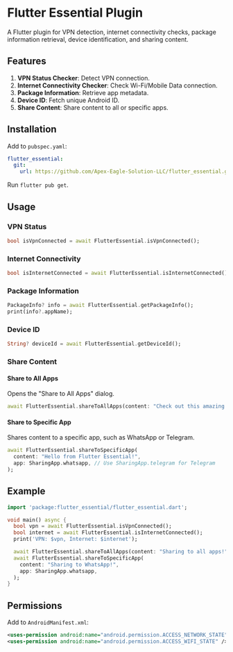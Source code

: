 # Flutter Essential Plugin

A Flutter plugin for VPN detection, internet connectivity checks, package information retrieval, device identification, and sharing content.

## Features
1. **VPN Status Checker**: Detect VPN connection.
2. **Internet Connectivity Checker**: Check Wi-Fi/Mobile Data connection.
3. **Package Information**: Retrieve app metadata.
4. **Device ID**: Fetch unique Android ID.
5. **Share Content**: Share content to all or specific apps.

## Installation
Add to `pubspec.yaml`:
```yaml
flutter_essential:
  git:
    url: https://github.com/Apex-Eagle-Solution-LLC/flutter_essential.git
```
Run `flutter pub get`.

## Usage

### VPN Status
```dart
bool isVpnConnected = await FlutterEssential.isVpnConnected();
```

### Internet Connectivity
```dart
bool isInternetConnected = await FlutterEssential.isInternetConnected();
```

### Package Information
```dart
PackageInfo? info = await FlutterEssential.getPackageInfo();
print(info?.appName);
```

### Device ID
```dart
String? deviceId = await FlutterEssential.getDeviceId();
```

### Share Content

#### Share to All Apps
Opens the "Share to All Apps" dialog.
```dart
await FlutterEssential.shareToAllApps(content: "Check out this amazing plugin!");
```

#### Share to Specific App
Shares content to a specific app, such as WhatsApp or Telegram.
```dart
await FlutterEssential.shareToSpecificApp(
  content: "Hello from Flutter Essential!",
  app: SharingApp.whatsapp, // Use SharingApp.telegram for Telegram
);
```

## Example
```dart
import 'package:flutter_essential/flutter_essential.dart';

void main() async {
  bool vpn = await FlutterEssential.isVpnConnected();
  bool internet = await FlutterEssential.isInternetConnected();
  print('VPN: $vpn, Internet: $internet');

  await FlutterEssential.shareToAllApps(content: "Sharing to all apps!");
  await FlutterEssential.shareToSpecificApp(
    content: "Sharing to WhatsApp!",
    app: SharingApp.whatsapp,
  );
}
```

## Permissions
Add to `AndroidManifest.xml`:
```xml
<uses-permission android:name="android.permission.ACCESS_NETWORK_STATE" />
<uses-permission android:name="android.permission.ACCESS_WIFI_STATE" />
```
